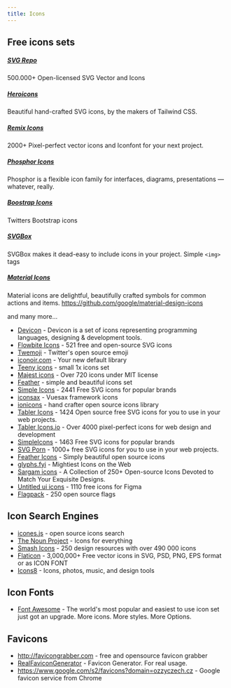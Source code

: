 ```yaml
---
title: Icons
---
```


## Free icons sets

##### [SVG Repo](https://www.svgrepo.com/)
500.000+ Open-licensed SVG Vector and Icons

##### [Heroicons](https://heroicons.com/)
Beautiful hand-crafted SVG icons, by the makers of Tailwind CSS.

##### [Remix Icons](https://remixicon.com/)
2000+ Pixel-perfect vector icons and Iconfont for your next project.

##### [Phosphor Icons](https://phosphoricons.com/)
Phosphor is a flexible icon family for interfaces, diagrams, presentations — whatever, really.

##### [Boostrap Icons](https://icons.getbootstrap.com/)
Twitters Bootstrap icons

##### [SVGBox](https://svgbox.net/)
SVGBox makes it dead-easy to include icons in your project. Simple `<img>` tags

##### [Material Icons](https://fonts.google.com/icons)
Material icons are delightful, beautifully crafted symbols for common actions and items.
https://github.com/google/material-design-icons

and many more...

- [Devicon](https://devicon.dev/) - Devicon is a set of icons representing programming languages, designing & development tools.
- [Flowbite Icons](https://flowbite.com/icons/) - 521 free and open-source SVG icons
- [Twemoji](https://github.com/twitter/twemoji) - Twitter's open source emoji
- [iconoir.com](https://iconoir.com/) - Your new default library
- [Teeny icons](https://teenyicons.com/) - small 1x icons set
- [Majest icons](https://www.majesticons.com/) - Over 720 icons under MIT license
- [Feather](https://feathericons.com/) - simple and beautiful icons set
- [Simple Icons](https://simpleicons.org/) - 2441 Free SVG icons for popular brands
- [iconsax](https://iconsax.io/) - Vuesax framework icons
- [ionicons](https://ionic.io/ionicons/) - hand crafter open source icons library
- [Tabler Icons](https://tablericons.com/) - 1424 Open source free SVG icons for you to use in your web projects.
- [Tabler Icons.io](https://tabler-icons.io) - Over 4000 pixel-perfect icons for web design and development
- [SimpleIcons](https://simpleicons.org/) - 1463 Free SVG icons for popular brands
- [SVG Porn](https://svgporn.com/) - 1000+ free SVG icons for you to use in your web projects.
- [Feather Icons](https://feathericons.com/) - Simply beautiful open source icons
- [glyphs.fyi](https://glyphs.fyi/) - Mightiest Icons on the Web
- [Sargam icons](https://sargamicons.com/) - A Collection of 250+ Open-source Icons Devoted to Match Your Exquisite Designs.
- [Untitled ui icons](https://untitledui.com/icons) - 1110 free icons for Figma
- [Flagpack](https://flagpack.xyz/) - 250 open source flags

## Icon Search Engines

- [icones.js](https://icones.js.org/) - open source icons search
- [The Noun Project](https://thenounproject.com/) - Icons for everything
- [Smash Icons](https://smashicons.com/) - 250 design resources with over 490 000 icons
- [Flaticon](https://flaticon.com) - 3,000,000+ Free vector icons in SVG, PSD, PNG, EPS format or as ICON FONT
- [Icons8](https://icons8.com/) - Icons, photos, music, and design tools

## Icon Fonts

- [Font Awesome](https://fontawesome.com/) - The world's most popular and easiest to use icon set just got an upgrade. More icons. More styles. More Options.

## Favicons

- http://favicongrabber.com - free and opensource favicon grabber
- [RealFaviconGenerator](https://realfavicongenerator.net/) - Favicon Generator. For real usage.
- https://www.google.com/s2/favicons?domain=ozzyczech.cz - Google favicon service from Chrome